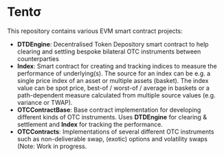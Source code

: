 # Tentσ

This repository contains various EVM smart contract projects:

- **DTDEngine**: Decentralised Token Depository smart contract to help clearing and settling bespoke bilateral OTC instruments between counterparties
- **Index**: Smart contract for creating and tracking indices to measure the performance of underlying(s). The source for an index can be e.g. a single price index of an asset or multiple assets (basket). The index value can be spot price, best-of / worst-of / average in baskets or a path-dependent measure calculated from multiple source values (e.g. variance or TWAP).
- **OTCContractBase**: Base contract implementation for developing different kinds of OTC instruments. Uses **DTDEngine** for clearing & settlement and **Index** for tracking the performance.
- **OTCContracts**: Implementations of several different OTC instruments such as non-deliverable swap, (exotic) options and volatility swaps (Note: Work in progress.

